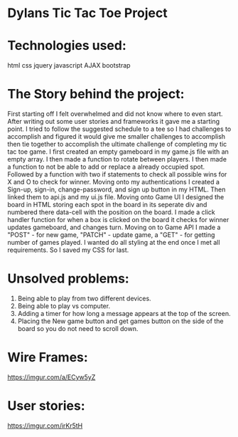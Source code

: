 # Dylans Tic Tac Toe Project

# Technologies used:
html
css
jquery
javascript
AJAX
bootstrap

# The Story behind the project:
First starting off I felt overwhelmed and did not know where to even start. After writing out some user stories and frameworks it gave me a starting point. I tried to follow the suggested schedule to a tee so I had challenges to accomplish and figured it would give me smaller challenges to accomplish then tie together to accomplish the ultimate challenge of completing my tic tac toe game. I first created an empty gameboard in my game.js file with an empty array. I then made a function to rotate between players. I then made a function to not be able to add or replace a already occupied spot. Followed by a function with two if statements to check all possible wins for X and O to check for winner. Moving onto my authentications I created a Sign-up, sign-in, change-password, and sign up button in my HTML. Then linked them to api.js and my ui.js file. Moving onto Game UI I designed the board in HTML storing each spot in the board in its seperate div and numbered there data-cell with the position on the board. I made a click handler function for when a box is clicked on the board it checks for winner updates gameboard, and changes turn. Moving on to Game API I made a "POST" - for new game, "PATCH" - update game, a "GET" - for getting number of games played. I wanted do all styling at the end once I met all requirements. So I saved my CSS for last.

# Unsolved problems:
1. Being able to play from two different devices.
2. Being able to play vs computer.
3. Adding a timer for how long a message appears at the top of the screen.
4. Placing the New game button and get games button on the side of the board so you do not need to scroll down.


# Wire Frames:
https://imgur.com/a/ECyw5yZ

# User stories:
https://imgur.com/irKr5tH
